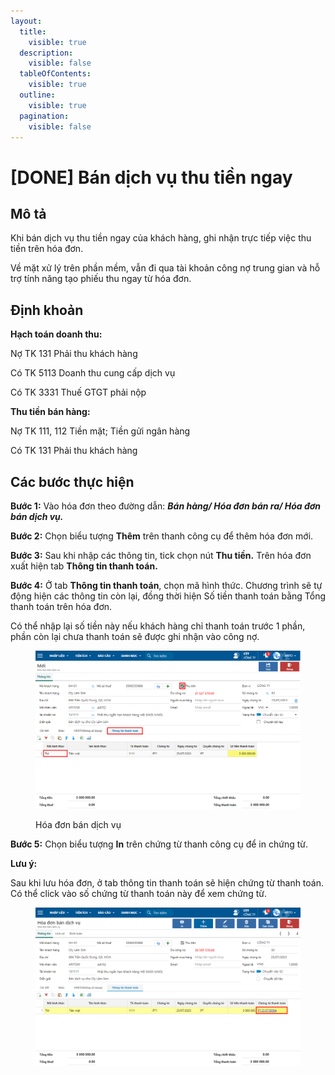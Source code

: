 ```yaml
---
layout:
  title:
    visible: true
  description:
    visible: false
  tableOfContents:
    visible: true
  outline:
    visible: true
  pagination:
    visible: false
---
```


# \[DONE] Bán dịch vụ thu tiền ngay

## Mô tả

Khi bán dịch vụ thu tiền ngay của khách hàng, ghi nhận trực tiếp việc thu tiền trên hóa đơn.

Về mặt xử lý trên phần mềm, vẫn đi qua tài khoản công nợ trung gian và hỗ trợ tính năng tạo phiếu thu ngay từ hóa đơn.&#x20;

## Định khoản

**Hạch toán doanh thu:**

Nợ TK 131 Phải thu khách hàng

Có TK 5113 Doanh thu cung cấp dịch vụ

Có TK 3331 Thuế GTGT phải nộp

**Thu tiền bán hàng:**

Nợ TK 111, 112 Tiền mặt; Tiền gửi ngân hàng

Có TK 131 Phải thu khách hàng

## Các bước thực hiện

**Bước 1:** Vào hóa đơn theo đường dẫn: _**Bán hàng/ Hóa đơn bán ra/ Hóa đơn bán dịch vụ.**_&#x20;

**Bước 2:** Chọn biểu tượng **Thêm** trên thanh công cụ để thêm hóa đơn mới.

**Bước 3:** Sau khi nhập các thông tin, tick chọn nút **Thu tiền.** Trên hóa đơn xuất hiện tab **Thông tin thanh toán.**&#x20;

**Bước 4:** Ở tab **Thông tin thanh toán**, chọn mã hình thức. Chương trình sẽ tự động hiện các thông tin còn lại, đồng thời hiện Số tiền thanh toán bằng Tổng thanh toán trên hóa đơn.

Có thể nhập lại số tiền này nếu khách hàng chỉ thanh toán trước 1 phần, phần còn lại chưa thanh toán sẽ được ghi nhận vào công nợ.

<figure><img src="../../.gitbook/assets/bán dv thu tiền 01.png" alt=""><figcaption><p>Hóa đơn bán dịch vụ</p></figcaption></figure>

**Bước 5:** Chọn biểu tượng **In** trên chứng từ thanh công cụ để in chứng từ.

**Lưu ý:**

Sau khi lưu hóa đơn, ở tab thông tin thanh toán sẽ hiện chứng từ thanh toán. Có thể click vào số chứng từ thanh toán này để xem chứng từ.

<figure><img src="../../.gitbook/assets/bán dv thu tiền 02.png" alt=""><figcaption></figcaption></figure>
